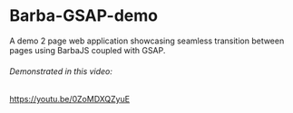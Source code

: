 # Barba-GSAP-demo

A demo 2 page web application showcasing seamless transition between pages using BarbaJS coupled with GSAP.

###### Demonstrated in this video:

https://youtu.be/0ZoMDXQZyuE
